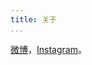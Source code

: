 ```yaml
---
title: 关于
...
```


[微博](http://weibo.com/raytweets)，[Instagram](https://www.instagram.com/yangandjedi/)。
